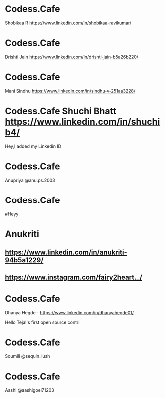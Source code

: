 
# Codess.Cafe
Shobikaa R
https://www.linkedin.com/in/shobikaa-ravikumar/

# Codess.Cafe

Drishti Jain
https://www.linkedin.com/in/drishti-jain-b5a26b220/

# Codess.Cafe
Mani Sindhu
https://www.linkedin.com/in/sindhu-v-251aa3228/

# Codess.Cafe Shuchi Bhatt https://www.linkedin.com/in/shuchib4/
Hey,I added my Linkedin ID

# Codess.Cafe
Anupriya
@anu.ps.2003
# Codess.Cafe
#Heyy
# Anukriti
## https://www.linkedin.com/in/anukriti-94b5a1229/
## https://www.instagram.com/fairy2heart._/

# Codess.Cafe
Dhanya Hegde - https://www.linkedin.com/in/dhanyahegde01/

Hello Tejal's first open source contri 

# Codess.Cafe
Soumili 
@sequin_lush

# Codess.Cafe
Aashi
@aashigoel71203
